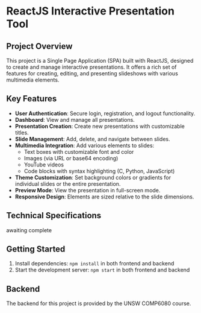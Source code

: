 # ReactJS Interactive Presentation Tool

## Project Overview

This project is a Single Page Application (SPA) built with ReactJS, designed to create and manage interactive presentations. It offers a rich set of features for creating, editing, and presenting slideshows with various multimedia elements.

## Key Features

- **User Authentication**: Secure login, registration, and logout functionality.
- **Dashboard**: View and manage all presentations.
- **Presentation Creation**: Create new presentations with customizable titles.
- **Slide Management**: Add, delete, and navigate between slides.
- **Multimedia Integration**: Add various elements to slides:
  - Text boxes with customizable font and color
  - Images (via URL or base64 encoding)
  - YouTube videos
  - Code blocks with syntax highlighting (C, Python, JavaScript)
- **Theme Customization**: Set background colors or gradients for individual slides or the entire presentation.
- **Preview Mode**: View the presentation in full-screen mode.
- **Responsive Design**: Elements are sized relative to the slide dimensions.

## Technical Specifications
awaiting complete

## Getting Started

1. Install dependencies: `npm install` in both frontend and backend
2. Start the development server: `npm start` in both frontend and backend

## Backend

The backend for this project is provided by the UNSW COMP6080 course.
